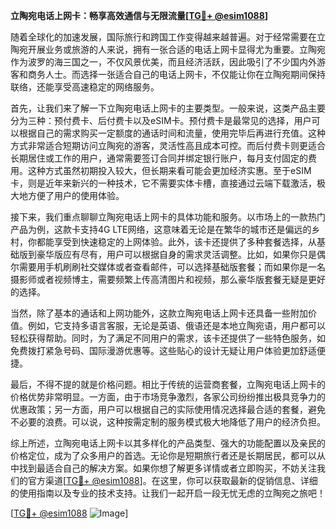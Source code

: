 **立陶宛电话上网卡：畅享高效通信与无限流量[[TG💪+ @esim1088](https://t.me/s/esim1088)]**

随着全球化的加速发展，国际旅行和跨国工作变得越来越普遍。对于经常需要在立陶宛开展业务或旅游的人来说，拥有一张合适的电话上网卡显得尤为重要。立陶宛作为波罗的海三国之一，不仅风景优美，而且经济活跃，因此吸引了不少国内外游客和商务人士。而选择一张适合自己的电话上网卡，不仅能让你在立陶宛期间保持联络，还能享受高速稳定的网络服务。

首先，让我们来了解一下立陶宛电话上网卡的主要类型。一般来说，这类产品主要分为三种：预付费卡、后付费卡以及eSIM卡。预付费卡是最常见的选择，用户可以根据自己的需求购买一定额度的通话时间和流量，使用完毕后再进行充值。这种方式非常适合短期访问立陶宛的游客，灵活性高且成本可控。而后付费卡则更适合长期居住或工作的用户，通常需要签订合同并绑定银行账户，每月支付固定的费用。这种方式虽然初期投入较大，但长期来看可能会更加经济实惠。至于eSIM卡，则是近年来新兴的一种技术，它不需要实体卡槽，直接通过云端下载激活，极大地方便了用户的使用体验。

接下来，我们重点聊聊立陶宛电话上网卡的具体功能和服务。以市场上的一款热门产品为例，这款卡支持4G LTE网络，这意味着无论是在繁华的城市还是偏远的乡村，你都能享受到快速稳定的上网体验。此外，该卡还提供了多种套餐选择，从基础版到豪华版应有尽有，用户可以根据自身的需求灵活调整。比如，如果你只是偶尔需要用手机刷刷社交媒体或者查看邮件，可以选择基础版套餐；而如果你是一名摄影师或者视频博主，需要频繁上传高清图片和视频，那么豪华版套餐无疑是更好的选择。

当然，除了基本的通话和上网功能外，这款立陶宛电话上网卡还具备一些附加价值。例如，它支持多语言客服，无论是英语、俄语还是本地立陶宛语，用户都可以轻松获得帮助。同时，为了满足不同用户的需求，该卡还提供了一些特色服务，如免费拨打紧急号码、国际漫游优惠等。这些贴心的设计无疑让用户体验更加舒适便捷。

最后，不得不提的就是价格问题。相比于传统的运营商套餐，立陶宛电话上网卡的价格优势非常明显。一方面，由于市场竞争激烈，各家公司纷纷推出极具竞争力的优惠政策；另一方面，用户可以根据自己的实际使用情况选择最合适的套餐，避免不必要的浪费。可以说，这种按需定制的服务模式极大地降低了用户的经济负担。

综上所述，立陶宛电话上网卡以其多样化的产品类型、强大的功能配置以及亲民的价格定位，成为了众多用户的首选。无论你是短期旅行者还是长期居民，都可以从中找到最适合自己的解决方案。如果你想了解更多详情或者立即购买，不妨关注我们的官方渠道[[TG💪+ @esim1088](https://t.me/s/esim1088)]。在这里，你可以获取最新的促销信息、详细的使用指南以及专业的技术支持。让我们一起开启一段无忧无虑的立陶宛之旅吧！

[[TG💪+ @esim1088](https://t.me/s/esim1088) ![Image](https://i.postimg.cc/4NQfJmqS/Snipaste-2025-05-13-00-14-12.png)]
